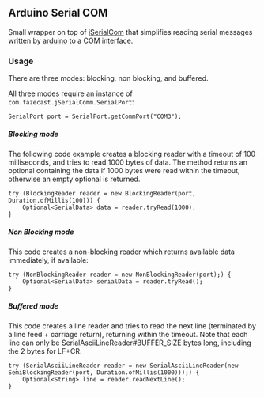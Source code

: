 ## Arduino Serial COM

Small wrapper on top of [jSerialCom](https://github.com/Fazecast/jSerialComm) that simplifies reading serial messages written by [arduino](https://www.arduino.cc/) to a COM interface. 

### Usage

There are three modes: blocking, non blocking, and buffered.

All three modes require an instance of `com.fazecast.jSerialComm.SerialPort`:

    SerialPort port = SerialPort.getCommPort("COM3");

##### Blocking mode

The following code example creates a blocking reader with a timeout of 100 milliseconds,
and tries to read 1000 bytes of data.
The method returns an optional containing the data if 1000 bytes were read within the timeout,
otherwise an empty optional is returned.

```
try (BlockingReader reader = new BlockingReader(port, Duration.ofMillis(100))) {
    Optional<SerialData> data = reader.tryRead(1000);
}
```

##### Non Blocking mode

This code creates a non-blocking reader which returns available data immediately, if available:

```
try (NonBlockingReader reader = new NonBlockingReader(port);) {
    Optional<SerialData> serialData = reader.tryRead();
}
```

##### Buffered mode

This code creates a line reader and tries to read the next line (terminated by a line feed + carriage return), returning within the timeout.
Note that each line can only be SerialAsciiLineReader#BUFFER_SIZE bytes long, including the 2 bytes for LF+CR.

```
try (SerialAsciiLineReader reader = new SerialAsciiLineReader(new SemiBlockingReader(port, Duration.ofMillis(1000)));) {
    Optional<String> line = reader.readNextLine();
}
```